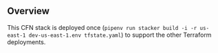 ## Overview

This CFN stack is deployed once (`pipenv run stacker build -i -r us-east-1 dev-us-east-1.env tfstate.yaml`) to support the other Terraform deployments.

